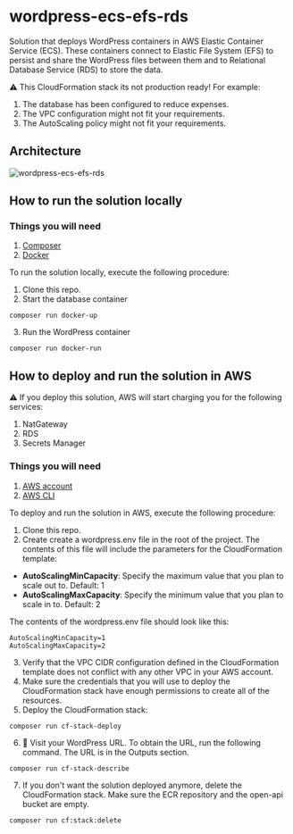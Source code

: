 # wordpress-ecs-efs-rds

Solution that deploys WordPress containers in AWS Elastic Container Service (ECS). These containers connect to Elastic File System (EFS) to persist and share the WordPress files between them and to Relational Database Service (RDS) to store the data.

:warning: This CloudFormation stack its not production ready! For example:

1. The database has been configured to reduce expenses.
3. The VPC configuration might not fit your requirements.
4. The AutoScaling policy might not fit your requirements.

## Architecture

![wordpress-ecs-efs-rds](https://user-images.githubusercontent.com/4935587/149640954-f7667866-c252-410e-8d51-c1458bd77ab9.png)

## How to run the solution locally

### Things you will need

1. [Composer](https://getcomposer.org/download/)
2. [Docker](https://docs.docker.com/get-docker/)

To run the solution locally, execute the following procedure:

1. Clone this repo.
2. Start the database container

```
composer run docker-up
```

3. Run the WordPress container

```
composer run docker-run
```

## How to deploy and run the solution in AWS

:warning: If you deploy this solution, AWS will start charging you for the following services:

1. NatGateway
2. RDS
3. Secrets Manager

### Things you will need

1. [AWS account](https://portal.aws.amazon.com/billing/signup?nc2=h_ct&src=header_signup&redirect_url=https%3A%2F%2Faws.amazon.com%2Fregistration-confirmation#/start)
2. [AWS CLI](https://docs.aws.amazon.com/cli/latest/userguide/install-cliv2.html)

To deploy and run the solution in AWS, execute the following procedure:

1. Clone this repo.
2. Create create a wordpress.env file in the root of the project. The contents of this file will include the parameters for the CloudFormation template:

- **AutoScalingMinCapacity**: Specify the maximum value that you plan to scale out to. Default: 1
- **AutoScalingMaxCapacity**: Specify the minimum value that you plan to scale in to. Default: 2


The contents of the wordpress.env file should look like this:

```
AutoScalingMinCapacity=1
AutoScalingMaxCapacity=2
```

3. Verify that the VPC CIDR configuration defined in the CloudFormation template does not conflict with any other VPC in your AWS account.
4. Make sure the credentials that you will use to deploy the CloudFormation stack have enough permissions to create all of the resources.
5. Deploy the CloudFormation stack:

```
composer run cf-stack-deploy
```
6. :confetti_ball: Visit your WordPress URL. To obtain the URL, run the following command. The URL is in the Outputs section.

```
composer run cf-stack-describe
```

7. If you don't want the solution deployed anymore, delete the CloudFormation stack. Make sure the ECR repository and the open-api bucket are empty.

```
composer run cf:stack:delete
```